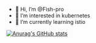 - 👋 Hi, I’m @Fish-pro
- 👀 I’m interested in kubernetes
- 🌱 I’m currently learning istio

[![Anurag's GitHub stats](https://github-readme-stats.vercel.app/api?username=Fish-pro&count_private=true&show_icons=true)](https://github.com/anuraghazra/github-readme-stats)
